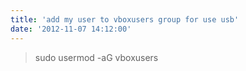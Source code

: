 ```yaml
---
title: 'add my user to vboxusers group for use usb'
date: '2012-11-07 14:12:00'
---
```



> sudo usermod -aG vboxusers <your username>

